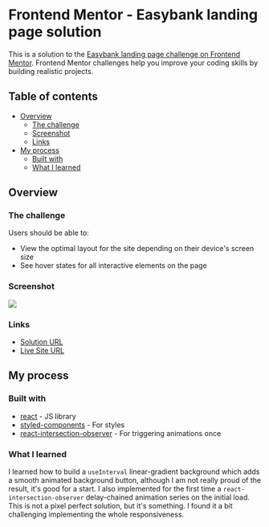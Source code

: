 # Frontend Mentor - Easybank landing page solution

This is a solution to the [Easybank landing page challenge on Frontend Mentor](https://www.frontendmentor.io/challenges/easybank-landing-page-WaUhkoDN). Frontend Mentor challenges help you improve your coding skills by building realistic projects.

## Table of contents

- [Overview](#overview)
  - [The challenge](#the-challenge)
  - [Screenshot](#screenshot)
  - [Links](#links)
- [My process](#my-process)
  - [Built with](#built-with)
  - [What I learned](#what-i-learned)

## Overview

### The challenge

Users should be able to:

- View the optimal layout for the site depending on their device's screen size
- See hover states for all interactive elements on the page

### Screenshot

![](https://i.imgur.com/gRC4jC2.png)

### Links

- [Solution URL](https://github.com/niemal/frontendmentor_12/)
- [Live Site URL](https://niemal.github.io/frontendmentor_12/)

## My process

### Built with

- [react](https://reactjs.org/) - JS library
- [styled-components](https://styled-components.com/) - For styles
- [react-intersection-observer](https://www.npmjs.com/package/react-intersection-observer) - For triggering animations once

### What I learned

I learned how to build a `useInterval` linear-gradient background which adds a smooth animated background button, although I am not really proud of the result, it's good for a start. I also implemented for the first time a `react-intersection-observer` delay-chained animation series on the initial load. This is not a pixel perfect solution, but it's something. I found it a bit challenging implementing the whole responsiveness.
